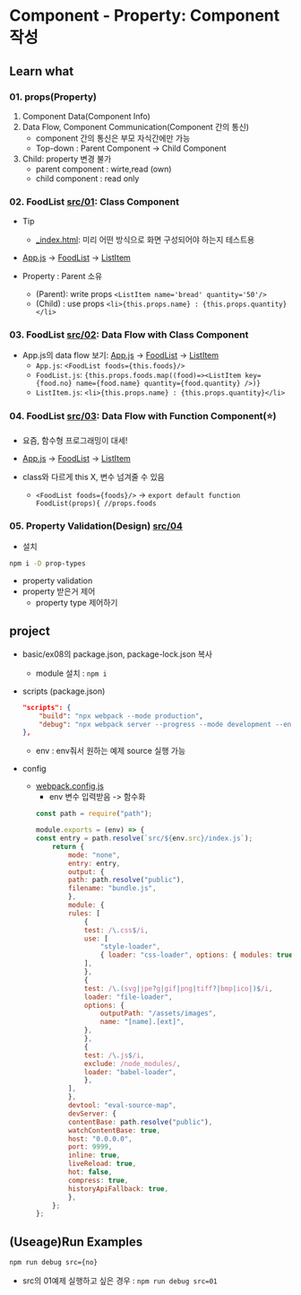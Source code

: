 # Component - Property: Component 작성

## Learn what

### 01. props(Property)

1. Component Data(Component Info)
2.  Data Flow, Component Communication(Component 간의 통신)
    * component 간의 통신은 부모 자식간에만 가능
    * Top-down : Parent Component -> Child Component
3. Child: property 변경 불가
    * parent component : wirte,read (own)
    * child component : read only

### 02. FoodList [src/01](src/01): Class Component

* Tip
    * [_index.html](public/_index.html): 미리 어떤 방식으로 화면 구성되어야 하는지 테스트용

* [App.js](src/01/App.js) -> [FoodList](src/01/FoodList.js) -> [ListItem](src/01/ListItem.js)

* Property : Parent 소유
    * (Parent): write props ```<ListItem name='bread' quantity='50'/>```
    * (Child) : use props ```<li>{this.props.name} : {this.props.quantity}</li>```

### 03. FoodList [src/02](src/02): Data Flow with Class Component

* App.js의 data flow 보기: [App.js](src/02/App.js) -> [FoodList](src/02/FoodList.js) -> [ListItem](src/02/ListItem.js)
    * ```App.js```: ```<FoodList foods={this.foods}/>```
    * ```FoodList.js```: ```{this.props.foods.map((food)=><ListItem key={food.no} name={food.name} quantity={food.quantity} />)}```
    * ```ListItem.js```: ```<li>{this.props.name} : {this.props.quantity}</li>```

### 04. FoodList [src/03](src/03): Data Flow with Function Component(:star:)

* 요즘, 함수형 프로그래밍이 대세!

* [App.js](src/03/App.js) -> [FoodList](src/03/FoodList.js) -> [ListItem](src/03/ListItem.js)

* class와 다르게 this X, 변수 넘겨줄 수 있음
    * ```<FoodList foods={foods}/>``` -> ```export default function FoodList(props){ //props.foods```

### 05. Property Validation(Design) [src/04](src/04)

* 설치
```bash
npm i -D prop-types
```
* property validation 
* property 받은거 제어
    * property type 제어하기

## project

* basic/ex08의 package.json, package-lock.json 복사
    * module 설치 : ```npm i```

* scripts (package.json)
    ```json
    "scripts": {
        "build": "npx webpack --mode production",
        "debug": "npx webpack server --progress --mode development --env"
    },
    ```
    * env : env줘서 원하는 예제 source 실행 가능
* config
    * [webpack.config.js](webpack.config.js)
        * env 변수 입력받음 -> 함수화
        ```js
        const path = require("path");

        module.exports = (env) => {
        const entry = path.resolve(`src/${env.src}/index.js`);
            return {
                mode: "none",
                entry: entry,
                output: {
                path: path.resolve("public"),
                filename: "bundle.js",
                },
                module: {
                rules: [
                    {
                    test: /\.css$/i,
                    use: [
                        "style-loader",
                        { loader: "css-loader", options: { modules: true } },
                    ],
                    },
                    {
                    test: /\.(svg|jpe?g|gif|png|tiff?|bmp|ico|)$/i,
                    loader: "file-loader",
                    options: {
                        outputPath: "/assets/images",
                        name: "[name].[ext]",
                    },
                    },
                    {
                    test: /\.js$/i,
                    exclude: /node_modules/,
                    loader: "babel-loader",
                    },
                ],
                },
                devtool: "eval-source-map",
                devServer: {
                contentBase: path.resolve("public"),
                watchContentBase: true,
                host: "0.0.0.0",
                port: 9999,
                inline: true,
                liveReload: true,
                hot: false,
                compress: true,
                historyApiFallback: true,
                },
            };
        };
        ```

## (Useage)Run Examples

```bash
npm run debug src={no}
```
* src의 01예제 실행하고 싶은 경우 : ```npm run debug src=01```
 
